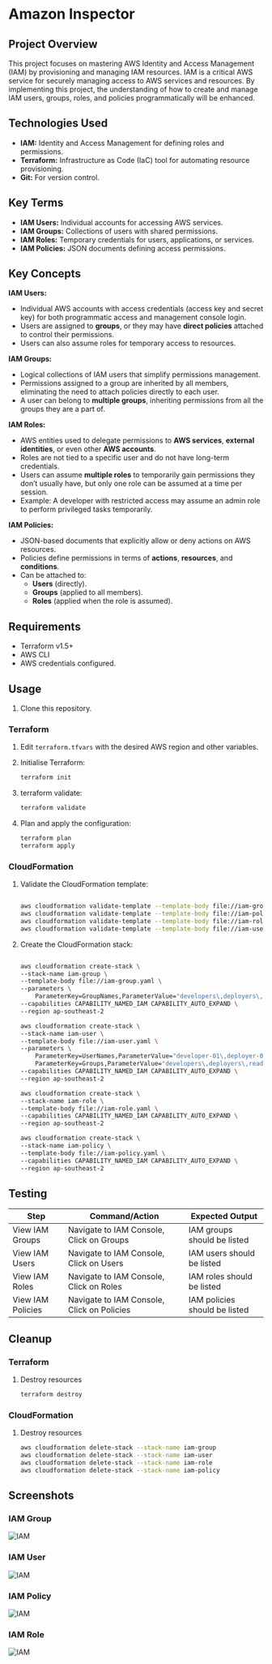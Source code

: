 # Amazon Inspector

## Project Overview

This project focuses on mastering AWS Identity and Access Management (IAM) by provisioning and managing IAM resources. IAM is a critical AWS service for securely managing access to AWS services and resources. By implementing this project, the understanding of how to create and manage IAM users, groups, roles, and policies programmatically will be enhanced.

## Technologies Used

- **IAM:** Identity and Access Management for defining roles and permissions.
- **Terraform:** Infrastructure as Code (IaC) tool for automating resource provisioning.
- **Git:** For version control.

## Key Terms

- **IAM Users:** Individual accounts for accessing AWS services.
- **IAM Groups:** Collections of users with shared permissions.
- **IAM Roles:** Temporary credentials for users, applications, or services.
- **IAM Policies:** JSON documents defining access permissions.

## Key Concepts

**IAM Users:**

- Individual AWS accounts with access credentials (access key and secret key) for both programmatic access and management console login.
- Users are assigned to **groups**, or they may have **direct policies** attached to control their permissions.
- Users can also assume roles for temporary access to resources.

**IAM Groups:**

- Logical collections of IAM users that simplify permissions management.
- Permissions assigned to a group are inherited by all members, eliminating the need to attach policies directly to each user.
- A user can belong to **multiple groups**, inheriting permissions from all the groups they are a part of.

**IAM Roles:**

- AWS entities used to delegate permissions to **AWS services**, **external identities**, or even other **AWS accounts**.
- Roles are not tied to a specific user and do not have long-term credentials.
- Users can assume **multiple roles** to temporarily gain permissions they don’t usually have, but only one role can be assumed at a time per session.
- Example: A developer with restricted access may assume an admin role to perform privileged tasks temporarily.

**IAM Policies:**

- JSON-based documents that explicitly allow or deny actions on AWS resources.
- Policies define permissions in terms of **actions**, **resources**, and **conditions**.
- Can be attached to:
  - **Users** (directly).
  - **Groups** (applied to all members).
  - **Roles** (applied when the role is assumed).

## Requirements

- Terraform v1.5+
- AWS CLI
- AWS credentials configured.

## Usage

1. Clone this repository.

### Terraform

1. Edit `terraform.tfvars` with the desired AWS region and other variables.
2. Initialise Terraform:

   ```bash
   terraform init
3. terraform validate:

    ```bash
    terraform validate
    ```

4. Plan and apply the configuration:

    ```bash
    terraform plan
    terraform apply
    ```

### CloudFormation

1. Validate the CloudFormation template:

    ```bash
    
    aws cloudformation validate-template --template-body file://iam-group.yaml
    aws cloudformation validate-template --template-body file://iam-policy.yaml
    aws cloudformation validate-template --template-body file://iam-role.yaml
    aws cloudformation validate-template --template-body file://iam-user.yaml

    ```

2. Create the CloudFormation stack:

    ```bash
    
    aws cloudformation create-stack \
    --stack-name iam-group \
    --template-body file://iam-group.yaml \
    --parameters \
        ParameterKey=GroupNames,ParameterValue="developers\,deployers\,readers" \
    --capabilities CAPABILITY_NAMED_IAM CAPABILITY_AUTO_EXPAND \
    --region ap-southeast-2

    aws cloudformation create-stack \
    --stack-name iam-user \
    --template-body file://iam-user.yaml \
    --parameters \
        ParameterKey=UserNames,ParameterValue="developer-01\,deployer-01\,reader-01" \
        ParameterKey=Groups,ParameterValue="developers\,deployers\,readers" \
    --capabilities CAPABILITY_NAMED_IAM CAPABILITY_AUTO_EXPAND \
    --region ap-southeast-2

    aws cloudformation create-stack \
    --stack-name iam-role \
    --template-body file://iam-role.yaml \
    --capabilities CAPABILITY_NAMED_IAM CAPABILITY_AUTO_EXPAND \
    --region ap-southeast-2

    aws cloudformation create-stack \
    --stack-name iam-policy \
    --template-body file://iam-policy.yaml \
    --capabilities CAPABILITY_NAMED_IAM CAPABILITY_AUTO_EXPAND \
    --region ap-southeast-2

    ```

## Testing

| Step          | Command/Action | Expected Output  |
| ------------- | -------------- | -----------------|
| View IAM Groups | Navigate to IAM Console, Click on Groups | IAM groups should be listed |
| View IAM Users | Navigate to IAM Console, Click on Users | IAM users should be listed |
| View IAM Roles | Navigate to IAM Console, Click on Roles | IAM roles should be listed |
| View IAM Policies | Navigate to IAM Console, Click on Policies | IAM policies should be listed |

## Cleanup

### Terraform

1. Destroy resources

    ```bash
    terraform destroy
    ```

### CloudFormation

1. Destroy resources

    ```bash
    aws cloudformation delete-stack --stack-name iam-group
    aws cloudformation delete-stack --stack-name iam-user
    aws cloudformation delete-stack --stack-name iam-role
    aws cloudformation delete-stack --stack-name iam-policy
    ```

## Screenshots

### IAM Group

![IAM](images/iam/iam-group-01.png)

### IAM User

![IAM](images/iam/iam-user-01.png)

### IAM Policy

![IAM](images/iam/iam-policy-01.png)

### IAM Role

![IAM](images/iam/iam-role-01.png)